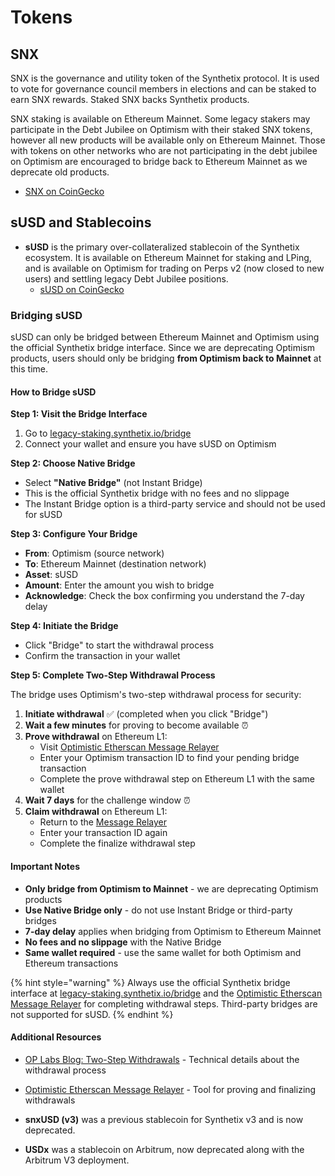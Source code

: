 # Tokens

## SNX
SNX is the governance and utility token of the Synthetix protocol. It is used to vote for governance council members in elections and can be staked to earn SNX rewards. Staked SNX backs Synthetix products.

SNX staking is available on Ethereum Mainnet. Some legacy stakers may participate in the Debt Jubilee on Optimism with their staked SNX tokens, however all new products will be available only on Ethereum Mainnet. Those with tokens on other networks who are not participating in the debt jubilee on Optimism are encouraged to bridge back to Ethereum Mainnet as we deprecate old products.

- [SNX on CoinGecko](https://www.coingecko.com/en/coins/synthetix-network-token)

## sUSD and Stablecoins
- **sUSD** is the primary over-collateralized stablecoin of the Synthetix ecosystem. It is available on Ethereum Mainnet for staking and LPing, and is available on Optimism for trading on Perps v2 (now closed to new users) and settling legacy Debt Jubilee positions.
  - [sUSD on CoinGecko](https://www.coingecko.com/en/coins/susd)

### Bridging sUSD

sUSD can only be bridged between Ethereum Mainnet and Optimism using the official Synthetix bridge interface. Since we are deprecating Optimism products, users should only be bridging **from Optimism back to Mainnet** at this time.

#### How to Bridge sUSD

**Step 1: Visit the Bridge Interface**
1. Go to [legacy-staking.synthetix.io/bridge](https://legacy-staking.synthetix.io/bridge)
2. Connect your wallet and ensure you have sUSD on Optimism

**Step 2: Choose Native Bridge**
- Select **"Native Bridge"** (not Instant Bridge)
- This is the official Synthetix bridge with no fees and no slippage
- The Instant Bridge option is a third-party service and should not be used for sUSD

**Step 3: Configure Your Bridge**
- **From**: Optimism (source network)
- **To**: Ethereum Mainnet (destination network)
- **Asset**: sUSD
- **Amount**: Enter the amount you wish to bridge
- **Acknowledge**: Check the box confirming you understand the 7-day delay

**Step 4: Initiate the Bridge**
- Click "Bridge" to start the withdrawal process
- Confirm the transaction in your wallet

**Step 5: Complete Two-Step Withdrawal Process**

The bridge uses Optimism's two-step withdrawal process for security:

1. **Initiate withdrawal** ✅ (completed when you click "Bridge")
2. **Wait a few minutes** for proving to become available ⏰
3. **Prove withdrawal** on Ethereum L1:
   - Visit [Optimistic Etherscan Message Relayer](https://optimistic.etherscan.io/messagerelayer)
   - Enter your Optimism transaction ID to find your pending bridge transaction
   - Complete the prove withdrawal step on Ethereum L1 with the same wallet
4. **Wait 7 days** for the challenge window ⏰
5. **Claim withdrawal** on Ethereum L1:
   - Return to the [Message Relayer](https://optimistic.etherscan.io/messagerelayer)
   - Enter your transaction ID again
   - Complete the finalize withdrawal step

#### Important Notes

- **Only bridge from Optimism to Mainnet** - we are deprecating Optimism products
- **Use Native Bridge only** - do not use Instant Bridge or third-party bridges
- **7-day delay** applies when bridging from Optimism to Ethereum Mainnet
- **No fees and no slippage** with the Native Bridge
- **Same wallet required** - use the same wallet for both Optimism and Ethereum transactions

{% hint style="warning" %}
Always use the official Synthetix bridge interface at [legacy-staking.synthetix.io/bridge](https://legacy-staking.synthetix.io/bridge) and the [Optimistic Etherscan Message Relayer](https://optimistic.etherscan.io/messagerelayer) for completing withdrawal steps. Third-party bridges are not supported for sUSD.
{% endhint %}

#### Additional Resources

- [OP Labs Blog: Two-Step Withdrawals](https://blog.oplabs.co/two-step-withdrawals/) - Technical details about the withdrawal process
- [Optimistic Etherscan Message Relayer](https://optimistic.etherscan.io/messagerelayer) - Tool for proving and finalizing withdrawals



- **snxUSD (v3)** was a previous stablecoin for Synthetix v3 and is now deprecated.
- **USDx** was a stablecoin on Arbitrum, now deprecated along with the Arbitrum V3 deployment.

